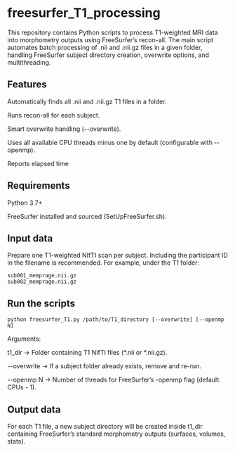 # freesurfer_T1_processing
This repository contains Python scripts to process T1-weighted MRI data into morphometry outputs using FreeSurfer’s recon-all.  The main script automates batch processing of .nii and .nii.gz files in a given folder, handling FreeSurfer subject directory creation, overwrite options, and multithreading.


## Features

Automatically finds all .nii and .nii.gz T1 files in a folder.

Runs recon-all for each subject.

Smart overwrite handling (--overwrite).

Uses all available CPU threads minus one by default (configurable with --openmp).

Reports elapsed time

## Requirements

Python 3.7+

FreeSurfer installed and sourced (SetUpFreeSurfer.sh).


## Input data
Prepare one T1-weighted NIfTI scan per subject. Including the participant ID in the filename is recommended.
For example, under the T1 folder:
```
sub001_memprage.nii.gz
sub002_memprage.nii.gz
```
## Run the scripts

```
python freesurfer_T1.py /path/to/T1_directory [--overwrite] [--openmp N]

```

Arguments:

t1_dir → Folder containing T1 NIfTI files (*.nii or *.nii.gz).

--overwrite → If a subject folder already exists, remove and re-run.

--openmp N → Number of threads for FreeSurfer’s -openmp flag (default: CPUs - 1).

## Output data

For each T1 file, a new subject directory will be created inside t1_dir containing FreeSurfer’s standard morphometry outputs (surfaces, volumes, stats).





